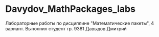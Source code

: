 # Davydov_MathPackages_labs
Лабораторные работы по диcциплине "Математические пакеты", 4 вариант. Выполнил студент гр. 9381 Давыдов Дмитрий
